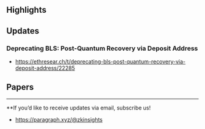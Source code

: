 ## Highlights

## Updates
### Deprecating BLS: Post-Quantum Recovery via Deposit Address
- <https://ethresear.ch/t/deprecating-bls-post-quantum-recovery-via-deposit-address/22285>

## Papers

---
**If you’d like to receive updates via email, subscribe us!

- <https://paragraph.xyz/@zkinsights>
